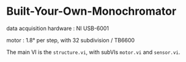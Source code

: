 # Built-Your-Own-Monochromator

data acquisition hardware : NI USB-6001

motor : 1.8° per step, with 32 subdivision / TB6600

The main VI is the ``structure.vi``, with subVIs ``motor.vi`` and ``sensor.vi``.
